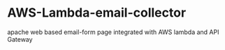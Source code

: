 # AWS-Lambda-email-collector
apache web based email-form page integrated with AWS lambda and API Gateway
